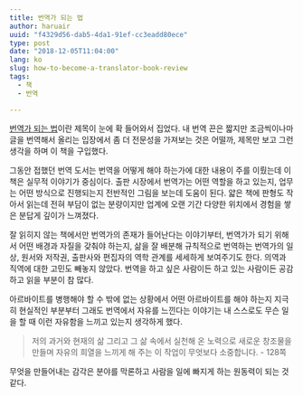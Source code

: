 ```yaml
---
title: 번역가 되는 법
author: haruair
uuid: "f4329d56-dab5-4da1-91ef-cc3eadd80ece"
type: post
date: "2018-12-05T11:04:00"
lang: ko
slug: how-to-become-a-translator-book-review
tags:
  - 책
  - 번역

---
```


[번역가 되는 법](https://book.naver.com/bookdb/book_detail.nhn?bid=13377765)이란 제목이 눈에 확 들어와서 집었다. 내 번역 끈은 짧지만 조금씩이나마 글을 번역해서 올리는 입장에서 좀 더 전문성을 가져보는 것은 어떨까, 제목만 보고 그런 생각을 하며 이 책을 구입했다.

그동안 접했던 번역 도서는 번역을 어떻게 해야 하는가에 대한 내용이 주를 이뤘는데 이 책은 실무적 이야기가 중심이다. 출판 시장에서 번역가는 어떤 역할을 하고 있는지, 업무는 어떤 방식으로 진행되는지 전반적인 그림을 보는데 도움이 된다. 얇은 책에 판형도 작아서 읽는데 전혀 부담이 없는 분량이지만 업계에 오랜 기간 다양한 위치에서 경험을 쌓은 분답게 깊이가 느껴졌다.

잘 읽히지 않는 책에서만 번역가의 존재가 들어난다는 이야기부터, 번역가가 되기 위해서 어떤 배경과 자질을 갖춰야 하는지, 삶을 잘 배분해 규칙적으로 번역하는 번역가의 일상, 원서와 저작권, 출판사와 편집자의 역학 관계를 세세하게 보여주기도 한다. 의역과 직역에 대한 고민도 빼놓지 않았다. 번역을 하고 싶은 사람이든 하고 있는 사람이든 공감하고 읽을 부분이 참 많다.

아르바이트를 병행해야 할 수 밖에 없는 상황에서 어떤 아르바이트를 해야 하는지 지극히 현실적인 부분부터 그래도 번역에서 자유를 느낀다는 이야기는 내 스스로도 무슨 일을 할 때 이런 자유함을 느끼고 있는지 생각하게 했다.

> 저의 과거와 현재의 삶 그리고 그 삶 속에서 실천해 온 노력으로 새로운 창조물을 만들며 자유의 희열을 느끼게 해 주는 이 작업이 무엇보다 소중합니다. - 128쪽

무엇을 만들어내는 감각은 분야를 막론하고 사람을 일에 빠지게 하는 원동력이 되는 것 같다.


